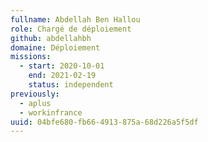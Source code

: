 ```yaml
---
fullname: Abdellah Ben Hallou
role: Chargé de déploiement
github: abdellahbh
domaine: Déploiement
missions:
  - start: 2020-10-01
    end: 2021-02-19
    status: independent
previously:
  - aplus
  - workinfrance
uuid: 04bfe680-fb66-4913-875a-68d226a5f5df
---
```

